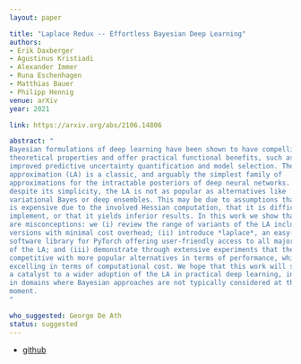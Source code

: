 ```yaml
---
layout: paper

title: "Laplace Redux -- Effortless Bayesian Deep Learning"
authors:
- Erik Daxberger
- Agustinus Kristiadi
- Alexander Immer
- Runa Eschenhagen
- Matthias Bauer
- Philipp Hennig
venue: arXiv
year: 2021

link: https://arxiv.org/abs/2106.14806

abstract: "
Bayesian formulations of deep learning have been shown to have compelling
theoretical properties and offer practical functional benefits, such as
improved predictive uncertainty quantification and model selection. The Laplace
approximation (LA) is a classic, and arguably the simplest family of
approximations for the intractable posteriors of deep neural networks. Yet,
despite its simplicity, the LA is not as popular as alternatives like
variational Bayes or deep ensembles. This may be due to assumptions that the LA
is expensive due to the involved Hessian computation, that it is difficult to
implement, or that it yields inferior results. In this work we show that these
are misconceptions: we (i) review the range of variants of the LA including
versions with minimal cost overhead; (ii) introduce *laplace*, an easy-to-use
software library for PyTorch offering user-friendly access to all major flavors
of the LA; and (iii) demonstrate through extensive experiments that the LA is
competitive with more popular alternatives in terms of performance, while
excelling in terms of computational cost. We hope that this work will serve as
a catalyst to a wider adoption of the LA in practical deep learning, including
in domains where Bayesian approaches are not typically considered at the
moment.
"

who_suggested: George De Ath
status: suggested
---
```

- [github](https://github.com/AlexImmer/Laplace)